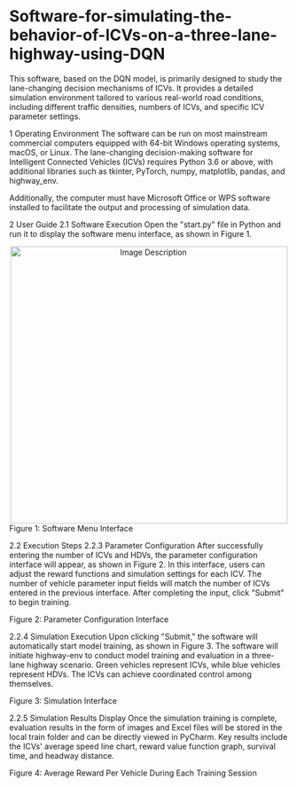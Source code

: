 # Software-for-simulating-the-behavior-of-ICVs-on-a-three-lane-highway-using-DQN
This software, based on the DQN model, is primarily designed to study the lane-changing decision mechanisms of ICVs. It provides a detailed simulation environment tailored to various real-world road conditions, including different traffic densities, numbers of ICVs, and specific ICV parameter settings.

1 Operating Environment
The software can be run on most mainstream commercial computers equipped with 64-bit Windows operating systems, macOS, or Linux. The lane-changing decision-making software for Intelligent Connected Vehicles (ICVs) requires Python 3.6 or above, with additional libraries such as tkinter, PyTorch, numpy, matplotlib, pandas, and highway_env.

Additionally, the computer must have Microsoft Office or WPS software installed to facilitate the output and processing of simulation data.

2 User Guide
2.1 Software Execution
Open the "start.py" file in Python and run it to display the software menu interface, as shown in Figure 1.

<div align="center">
  <img src="[image_url](https://github.com/user-attachments/assets/cad4bfdd-f918-49e2-9a8f-21989ff8b8cb)" alt="Image Description" width="500">
</div>
Figure 1: Software Menu Interface

2.2 Execution Steps
2.2.3 Parameter Configuration
After successfully entering the number of ICVs and HDVs, the parameter configuration interface will appear, as shown in Figure 2. In this interface, users can adjust the reward functions and simulation settings for each ICV. The number of vehicle parameter input fields will match the number of ICVs entered in the previous interface. After completing the input, click "Submit" to begin training.

Figure 2: Parameter Configuration Interface

2.2.4 Simulation Execution
Upon clicking "Submit," the software will automatically start model training, as shown in Figure 3. The software will initiate highway-env to conduct model training and evaluation in a three-lane highway scenario. Green vehicles represent ICVs, while blue vehicles represent HDVs. The ICVs can achieve coordinated control among themselves.

Figure 3: Simulation Interface

2.2.5 Simulation Results Display
Once the simulation training is complete, evaluation results in the form of images and Excel files will be stored in the local train folder and can be directly viewed in PyCharm. Key results include the ICVs' average speed line chart, reward value function graph, survival time, and headway distance.

Figure 4: Average Reward Per Vehicle During Each Training Session
